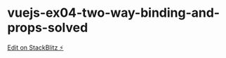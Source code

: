 # vuejs-ex04-two-way-binding-and-props-solved

[Edit on StackBlitz ⚡️](https://stackblitz.com/edit/vuejs-ex04-filters)